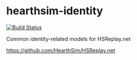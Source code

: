 # hearthsim-identity

[![Build Status](https://api.travis-ci.org/HearthSim/hearthsim-identity.svg?branch=master)](https://travis-ci.org/HearthSim/hearthsim-identity)

Common identity-related models for HSReplay.net

https://github.com/HearthSim/HSReplay.net
